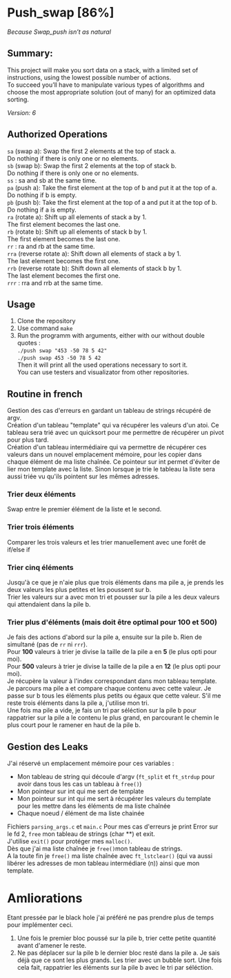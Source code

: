 # Push_swap [86%]

*Because Swap_push isn’t as natural*

## Summary:
This project will make you sort data on a stack, with a limited set of instructions, using the lowest possible number of actions. </br>
To succeed you’ll have to manipulate various types of algorithms and choose the most appropriate solution (out of many) for an optimized data sorting.</br>

*Version: 6*

## Authorized Operations
`sa` (swap a): Swap the first 2 elements at the top of stack a. <br>
Do nothing if there is only one or no elements.<br>
`sb` (swap b): Swap the first 2 elements at the top of stack b.<br>
Do nothing if there is only one or no elements.<br>
`ss` : sa and sb at the same time.<br>
`pa` (push a): Take the first element at the top of b and put it at the top of a.<br>
Do nothing if b is empty.<br>
`pb` (push b): Take the first element at the top of a and put it at the top of b.<br>
Do nothing if a is empty.<br>
`ra` (rotate a): Shift up all elements of stack a by 1.<br>
The first element becomes the last one.<br>
`rb` (rotate b): Shift up all elements of stack b by 1.<br>
The first element becomes the last one.<br>
`rr` : ra and rb at the same time.<br>
`rra` (reverse rotate a): Shift down all elements of stack a by 1.<br>
The last element becomes the first one.<br>
`rrb` (reverse rotate b): Shift down all elements of stack b by 1.<br>
The last element becomes the first one.<br>
`rrr` : rra and rrb at the same time.<br>

## Usage

1. Clone the repository
2. Use command `make`
3. Run the programm with arguments, either with our without double quotes :<br>
`./push swap "453 -50 78 5 42"` <br>
`./push swap 453 -50 78 5 42` <br>
Then it will print all the used operations necessary to sort it.<br>
You can use testers and visualizator from other repositories.<br>

## Routine in french

Gestion des cas d'erreurs en gardant un tableau de strings récupéré de argv.<br>
Création d'un tableau "template" qui va récupérer les valeurs d'un atoi. Ce tableau sera trié avec un quicksort pour me permettre de récupérer un pivot pour plus tard.<br>
Création d'un tableau intermédiaire qui va permettre de récupérer ces valeurs dans un nouvel emplacement mémoire, pour les copier dans chaque élément de ma liste chaînée. Ce pointeur sur int permet d'éviter de lier mon template avec la liste. Sinon lorsque je trie le tableau la liste sera aussi triée vu qu'ils pointent sur les mêmes adresses.<br>

### Trier deux éléments
Swap entre le premier élément de la liste et le second.

### Trier trois éléments
Comparer les trois valeurs et les trier manuellement avec une forêt de if/else if

### Trier cinq éléments
Jusqu'à ce que je n'aie plus que trois éléments dans ma pile a, je prends les deux valeurs les plus petites et les poussent sur b.<br>
Trier les valeurs sur a avec mon tri et pousser sur la pile a les deux valeurs qui attendaient dans la pile b.

### Trier plus d'éléments (mais doit être optimal pour 100 et 500)
Je fais des actions d'abord sur la pile a, ensuite sur la pile b. Rien de simultané (pas de `rr` ni `rrr`).<br>
Pour **100** valeurs à trier je divise la taille de la pile a en **5** (le plus opti pour moi).<br>
Pour **500** valeurs à trier je divise la taille de la pile a en **12** (le plus opti pour moi).<br>
Je récupère la valeur à l'index correspondant dans mon tableau template.<br>
Je parcours ma pile a et compare chaque contenu avec cette valeur. Je passe sur b tous les éléments plus petits ou égaux que cette valeur. S'il me reste trois éléments dans la pile a, j'utilise mon tri.
<br>
Une fois ma pile a vide, je fais un tri par séléction sur la pile b pour rappatrier sur la pile a le contenu le plus grand, en parcourant le chemin le plus court pour le ramener en haut de la pile b.<br>

## Gestion des Leaks
J'ai réservé un emplacement mémoire pour ces variables :
- Mon tableau de string qui découle d'argv (`ft_split` et `ft_strdup` pour avoir dans tous les cas un tableau à `free()`)
- Mon pointeur sur int qui me sert de template
- Mon pointeur sur int qui me sert à récupérer les valeurs du template pour les mettre dans les éléments de ma liste chaînée
- Chaque noeud / élément de ma liste chainée

Fichiers `parsing_args.c` et `main.c`
Pour mes cas d'erreurs je print Error sur le fd 2, `free` mon tableau de strings (char **) et exit.<br>
J'utilise `exit()` pour protéger mes `malloc()`.<br>
Dès que j'ai ma liste chaînée je `free()`mon tableau de strings.<br>
A la toute fin je `free()` ma liste chaînée avec `ft_lstclear()` (qui va aussi libérer les adresses de mon tableau intermédiare (n)) ainsi que mon template.

# Amliorations
Etant pressée par le black hole j'ai préféré ne pas prendre plus de temps pour implémenter ceci.<br>

1. Une fois le premier bloc poussé sur la pile b, trier cette petite quantité avant d'amener le reste.<br>
2. Ne pas déplacer sur la pile b le dernier bloc resté dans la pile a. Je sais déjà que ce sont les plus grands. Les trier avec un bubble sort. Une fois cela fait, rappatrier les éléments sur la pile b avec le tri par séléction.
